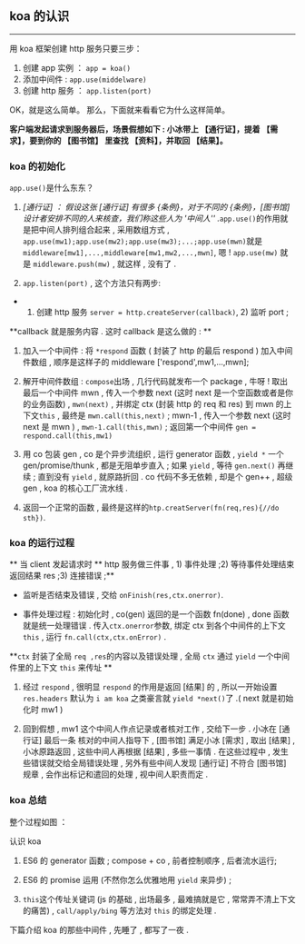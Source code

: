 ## koa 的认识
---
用 koa 框架创建 http 服务只要三步：

1. 创建 app 实例 ： `app = koa()`
2. 添加中间件 : `app.use(middelware)`
3. 创建 http 服务 ： `app.listen(port)`

OK，就是这么简单。
那么，下面就来看看它为什么这样简单。

**客户端发起请求到服务器后，场景假想如下 : 小冰带上 【通行证】，提着 【需求】，要到你的 【图书馆】 里查找 【资料】，并取回 【结果】。**
### koa 的初始化
`app.use()`是什么东东？


1. *[通行证] ： 假设这张 [通行证] 有很多 {条例}，对于不同的 {条例}，[图书馆] 设计者安排不同的人来核查，我们称这些人为 '中间人'' .*`app.use()`的作用就是把中间人排列组合起来 , 采用数组方式 , `app.use(mw1);app.use(mw2);app.use(mw3);...;app.use(mwn)`就是 `middleware[mw1],...,middleware[mw1,mw2,...,mwn]`, 嗯 ! `app.use(mw)` 就是 `middleware.push(mw)` , 就这样 , 没有了 .

2. `app.listen(port)` , 这个方法只有两步:

- 1) 创建 http 服务 `server = http.createServer(callback)`, 2) 监听 port ; 

**callback 就是服务内容 . 这时 callback 是这么做的 : **

1.  加入一个中间件 : 将 `*respond` 函数 ( 封装了 http 的最后 respond ) 加入中间件数组 , 顺序是这样子的 middleware ['respond',mw1,...,mwn];

2. 解开中间件数组 : `compose`出场 , 几行代码就发布一个 package , 牛呀 ! 取出最后一个中间件 mwn , 传入一个参数 next (这时 next 是一个空函数或者是你的业务函数) , `mwn(next)` , 并绑定 ctx (封装 http 的 req 和 res) 到 mwn 的上下文`this` , 最终是 `mwn.call(this,next)` ; mwn-1 , 传入一个参数 next (这时 next 是 mwn ) , `mwn-1.call(this,mwn)` ; 返回第一个中间件 `gen = respond.call(this,mw1)`

3. 用 co 包装 gen , co 是个异步流组织 , 运行 generator 函数 , `yield *` 一个 gen/promise/thunk , 都是无阻单步直入 ; 如果 `yield` , 等待 `gen.next()` 再继续 ; 直到没有 `yield` , 就原路折回 . co 代码不多无依赖 , 却是个 gen++ , 超级 gen , koa 的核心工厂流水线 .

4.  返回一个正常的函数 , 最终是这样的` htp.creatServer(fn(req,res){//do sth}) `.

### koa 的运行过程

** 当 client 发起请求时 ** http 服务做三件事 , 1) 事件处理 ;2) 等待事件处理结束返回结果 res ;3) 连接错误 ;**

- 监听是否结束及错误 , 交给 `onFinish(res,ctx.onerror)`.

- 事件处理过程 : 初始化时 , co(gen) 返回的是一个函数 fn(done) , done 函数就是统一处理错误 . 传入`ctx.onerror`参数, 绑定 ctx 到各个中间件的上下文 `this` , 运行 `fn.call(ctx,ctx.onError)` .

**`ctx` 封装了全局 `req ,res`的内容以及错误处理 , 全局 `ctx` 通过 `yield` 一个中间件里的上下文 `this` 来传址 **

1. 经过 `respond` , 很明显 `respond` 的作用是返回 [结果] 的 , 所以一开始设置 `res.headers` 默认为 `i am koa` 之类豪言就 `yield *next()`了 .( next 就是初始化时 mw1 )

2. 回到假想 , mw1 这个中间人作点记录或者核对工作 , 交给下一步 . 小冰在 [通行证] 最后一条 核对的中间人指导下 , [图书馆] 满足小冰 [需求] , 取出 [结果] , 小冰原路返回 , 这些中间人再根据 [结果] , 多些一事情 . 在这些过程中 , 发生些错误就交给全局错误处理 , 另外有些中间人发现 [通行证] 不符合 [图书馆] 规章 , 会作出标记和遣回的处理 , 视中间人职责而定 .

### koa 总结
整个过程如图 ：

认识 koa 

1. ES6 的 generator 函数 ; compose + co , 前者控制顺序 , 后者流水运行;

2. ES6 的 promise 运用 (不然你怎么优雅地用 `yield` 来异步) ;

3. `this`这个传址关键词 (js 的基础 , 出场最多 , 最难搞就是它 , 常常弄不清上下文的痛苦) , `call/apply/bing` 等方法对 `this` 的绑定处理 .

下篇介绍 koa 的那些中间件 , 先睡了 , 都写了一夜 .



